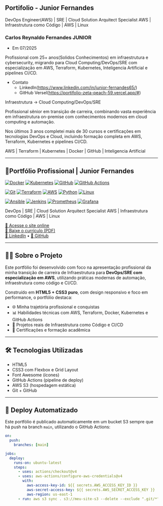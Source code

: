 ## Portifolio -  Junior Fernandes



DevOps Engineer(AWS) | SRE | Cloud Solution Arquitect Specialist AWS | Infraestrutura como Código | AWS | Linux

### Carlos Reynaldo Fernandes JUNIOR
- Em 07/2025

Profissional com 25+ anos(Solidos Conhecimentos) em infraestrutura e cybersecurity, migrando para Cloud Computing/DevOps/SRE com especialização em AWS, Terraform, Kubernetes, Inteligencia Artificial e pipelines CI/CD.

- Contato 
    - LinkedIn(https://www.linkedin.com/in/junior-fernandes65/) 
    - GitHub Versel(https://portifolio-zeta-peach-59.vercel.app/#)

Infraestrutura → Cloud Computing/DevOps/SRE

Profissional sênior em transição de carreira, combinando vasta experiência em infraestrutura on-premise com conhecimentos modernos em cloud computing e automação.

Nos últimos 3 anos completei mais de 30 cursos e certificações em tecnologias DevOps e Cloud, incluindo formação completa em AWS, Terraform, Kubernetes e pipelines CI/CD.

AWS | Terraform | Kubernetes | Docker | GitHub | Inteligencia Artificial

---

## 🚀Portfólio Profissional | Junior Fernandes

[![Docker](https://img.shields.io/badge/Docker-2496ED?style=for-the-badge&logo=docker&logoColor=white)](https://www.docker.com/)
[![Kubernetes](https://img.shields.io/badge/Kubernetes-326CE5?style=for-the-badge&logo=kubernetes&logoColor=white)](https://kubernetes.io/)
[![GitHub](https://img.shields.io/badge/GitHub-181717?style=for-the-badge&logo=github&logoColor=white)](https://github.com/)
[![GitHub Actions](https://img.shields.io/badge/GitHub_Actions-2088FF?style=for-the-badge&logo=github-actions&logoColor=white)](https://github.com/features/actions)

[![Git](https://img.shields.io/badge/Git-F05032?style=for-the-badge&logo=git&logoColor=white)](https://git-scm.com/)
[![Terraform](https://img.shields.io/badge/Terraform-7B42BC?style=for-the-badge&logo=terraform&logoColor=white)](https://www.terraform.io/)
[![AWS](https://img.shields.io/badge/Amazon_AWS-232F3E?style=for-the-badge&logo=amazon-aws&logoColor=white)](https://aws.amazon.com/)
[![Python](https://img.shields.io/badge/Python-3776AB?style=for-the-badge&logo=python&logoColor=white)](https://www.python.org/)
[![Linux](https://img.shields.io/badge/Linux-FCC624?style=for-the-badge&logo=linux&logoColor=black)](https://www.linux.org/)

[![Ansible](https://img.shields.io/badge/Ansible-EE0000?style=for-the-badge&logo=ansible&logoColor=white)](https://www.ansible.com/)
[![Jenkins](https://img.shields.io/badge/Jenkins-D24939?style=for-the-badge&logo=jenkins&logoColor=white)](https://www.jenkins.io/)
[![Prometheus](https://img.shields.io/badge/Prometheus-E6522C?style=for-the-badge&logo=prometheus&logoColor=white)](https://prometheus.io/)
[![Grafana](https://img.shields.io/badge/Grafana-F46800?style=for-the-badge&logo=grafana&logoColor=white)](https://grafana.com/)

DevOps | SRE | Cloud Solution Arquitect Specialist AWS | Infraestrutura como Código | AWS | Linux


[🔗 Acesse o site online](https://app.junior.tec.br)  
[📄 Baixe o currículo (PDF)](CV-JuniorFernandes.pdf)  
[💼 LinkedIn](https://linkedin.com/in/junior-fernandes65) • [📂 GitHub](https://github.com/crfjunior65)

---

## 👨‍💻 Sobre o Projeto

Este portfólio foi desenvolvido com foco na apresentação profissional da minha transição de carreira de Infraestrutura para **DevOps/SRE com especialização em AWS**, utilizando práticas modernas de automação, infraestrutura como código e CI/CD.

Construído em **HTML5 + CSS3 puro**, com design responsivo e foco em performance, o portfólio destaca:

- 🌐 Minha trajetória profissional e conquistas
- 📊 Habilidades técnicas com AWS, Terraform, Docker, Kubernetes e GitHub Actions
- 🔧 Projetos reais de Infraestrutura como Código e CI/CD
- 📜 Certificações e formação acadêmica

---

## 🛠️ Tecnologias Utilizadas

- HTML5
- CSS3 com Flexbox e Grid Layout
- Font Awesome (ícones)
- GitHub Actions (pipeline de deploy)
- AWS S3 (hospedagem estática)
- Git + GitHub

---

## 🔄 Deploy Automatizado

Este portfólio é publicado automaticamente em um bucket S3 sempre que há push na branch `main`, utilizando o GitHub Actions:

```yaml
on:
  push:
    branches: [main]

jobs:
  deploy:
    runs-on: ubuntu-latest
    steps:
      - uses: actions/checkout@v4
      - uses: aws-actions/configure-aws-credentials@v4
        with:
          aws-access-key-id: ${{ secrets.AWS_ACCESS_KEY_ID }}
          aws-secret-access-key: ${{ secrets.AWS_SECRET_ACCESS_KEY }}
          aws-region: us-east-1
      - run: aws s3 sync . s3://meu-site-s3 --delete --exclude ".git/*" --exclude ".github/*" --acl public-read

